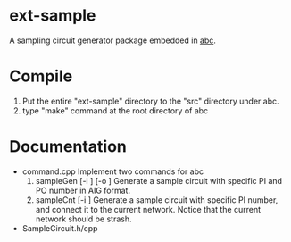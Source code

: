 # ext-sample
A sampling circuit generator package embedded in [abc](https://github.com/berkeley-abc/abc).

# Compile
1. Put the entire "ext-sample" directory to the "src" directory under abc.
2. type "make" command at the root directory of abc

# Documentation
- command.cpp
  Implement two commands for abc
  1. sampleGen \[-i <num>] \[-o <num>]
    Generate a sample circuit with specific PI and PO number in AIG format.
  2. sampleCnt \[-i <num>]
    Generate a sample circuit with specific PI number, and connect it to the current network. Notice that the current network should be strash.
- SampleCircuit.h/cpp

